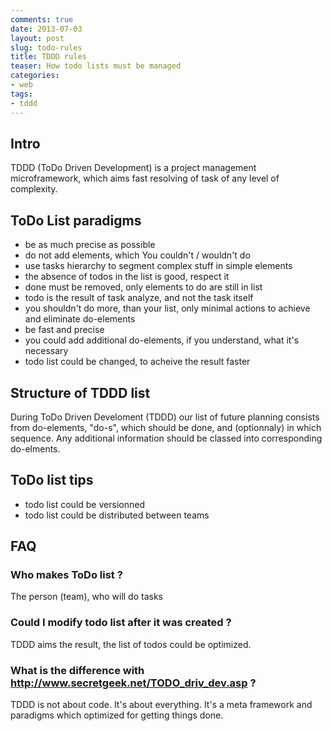 ```yaml
--- 
comments: true 
date: 2013-07-03
layout: post 
slug: todo-rules
title: TDDD rules
teaser: How todo lists must be managed
categories: 
- web 
tags: 
- tddd
---
```


## Intro

TDDD (ToDo Driven Development) is a project management microframework, which aims fast resolving of task of any level of complexity.

## ToDo List paradigms

* be as much precise as possible
* do not add elements, which You couldn't / wouldn't do
* use tasks hierarchy to segment complex stuff in simple elements
* the absence of todos in the list is good, respect it
* done must be removed, only elements to do are still in list
* todo is the result of task analyze, and not the task itself
* you shouldn't do more, than your list, only minimal actions to achieve and eliminate do-elements
* be fast and precise
* you could add additional do-elements, if you understand, what it's necessary
* todo list could be changed, to acheive the result faster

## Structure of TDDD list

During ToDo Driven Develoment (TDDD) our list of future planning consists from do-elements, "do-s", which should be done, and (optionnaly) in which sequence. Any additional information should be classed into corresponding do-elments.

## ToDo list tips

* todo list could be versionned
* todo list could be distributed between teams

## FAQ

### Who makes ToDo list ?

The person (team), who will do tasks

### Could I modify todo list after it was created ?

TDDD aims the result, the list of todos could be optimized.

### What is the difference with http://www.secretgeek.net/TODO_driv_dev.asp ?

TDDD is not about code. It's about everything. It's a meta framework and paradigms which optimized for getting things done.
